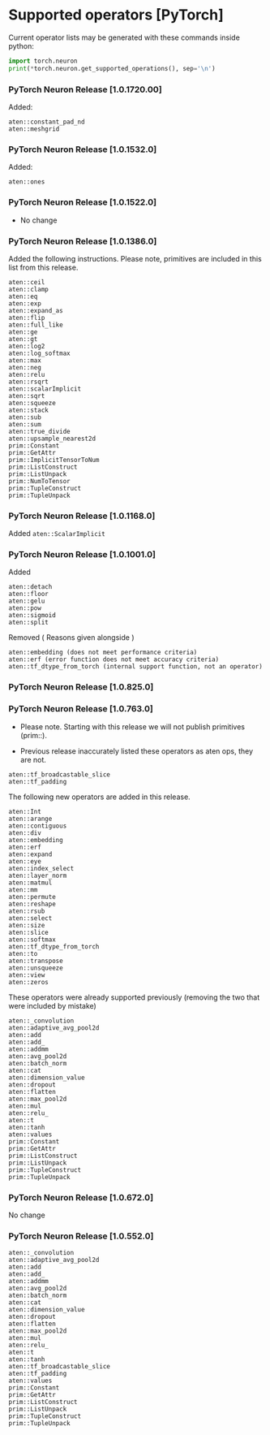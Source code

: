 # Supported operators [PyTorch]

Current operator lists may be generated with these commands inside python:

```python
import torch.neuron
print(*torch.neuron.get_supported_operations(), sep='\n')
```

### PyTorch Neuron Release [1.0.1720.00]
Added:
```
aten::constant_pad_nd
aten::meshgrid
```

### PyTorch Neuron Release [1.0.1532.0]
Added:
```
aten::ones
```


### PyTorch Neuron Release [1.0.1522.0]
* No change

### PyTorch Neuron Release [1.0.1386.0]

Added the following instructions. Please note, primitives are included in this list from this release.
```
aten::ceil
aten::clamp
aten::eq
aten::exp
aten::expand_as
aten::flip
aten::full_like
aten::ge
aten::gt
aten::log2
aten::log_softmax
aten::max
aten::neg
aten::relu
aten::rsqrt
aten::scalarImplicit
aten::sqrt
aten::squeeze
aten::stack
aten::sub
aten::sum
aten::true_divide
aten::upsample_nearest2d
prim::Constant
prim::GetAttr
prim::ImplicitTensorToNum
prim::ListConstruct
prim::ListUnpack
prim::NumToTensor
prim::TupleConstruct
prim::TupleUnpack
```

### PyTorch Neuron Release [1.0.1168.0]

Added ``` aten::ScalarImplicit ```

### PyTorch Neuron Release [1.0.1001.0]

Added

```
aten::detach
aten::floor
aten::gelu
aten::pow
aten::sigmoid
aten::split
```

Removed ( Reasons given alongside )

```
aten::embedding (does not meet performance criteria)
aten::erf (error function does not meet accuracy criteria)
aten::tf_dtype_from_torch (internal support function, not an operator)
```
### PyTorch Neuron Release [1.0.825.0]

### PyTorch Neuron Release [1.0.763.0]

* Please note. Starting with this release we will not publish primitives (prim::). 

* Previous release inaccurately listed these operators as aten ops, they are not. 

```
aten::tf_broadcastable_slice
aten::tf_padding
```

The following new operators are added in this release.

```
aten::Int
aten::arange
aten::contiguous
aten::div
aten::embedding
aten::erf
aten::expand
aten::eye
aten::index_select
aten::layer_norm
aten::matmul
aten::mm
aten::permute
aten::reshape
aten::rsub
aten::select
aten::size
aten::slice
aten::softmax
aten::tf_dtype_from_torch
aten::to
aten::transpose
aten::unsqueeze
aten::view
aten::zeros
```
These operators were already supported previously (removing the two that were included by mistake)
```
aten::_convolution
aten::adaptive_avg_pool2d
aten::add
aten::add_
aten::addmm
aten::avg_pool2d
aten::batch_norm
aten::cat
aten::dimension_value
aten::dropout
aten::flatten
aten::max_pool2d
aten::mul
aten::relu_
aten::t
aten::tanh
aten::values
prim::Constant
prim::GetAttr
prim::ListConstruct
prim::ListUnpack
prim::TupleConstruct
prim::TupleUnpack
```

### PyTorch Neuron Release [1.0.672.0]
No change

### PyTorch Neuron Release [1.0.552.0]

```
aten::_convolution
aten::adaptive_avg_pool2d
aten::add
aten::add_
aten::addmm
aten::avg_pool2d
aten::batch_norm
aten::cat
aten::dimension_value
aten::dropout
aten::flatten
aten::max_pool2d
aten::mul
aten::relu_
aten::t
aten::tanh
aten::tf_broadcastable_slice
aten::tf_padding
aten::values
prim::Constant
prim::GetAttr
prim::ListConstruct
prim::ListUnpack
prim::TupleConstruct
prim::TupleUnpack
```



